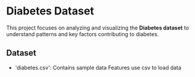 # Diabetes Dataset
This project focuses on analyzing and visualizing the **Diabetes dataset** to understand patterns and key factors contributing to diabetes.
## Dataset
- 'diabetes.csv': Contains sample data
  Features
  use csv to load data
